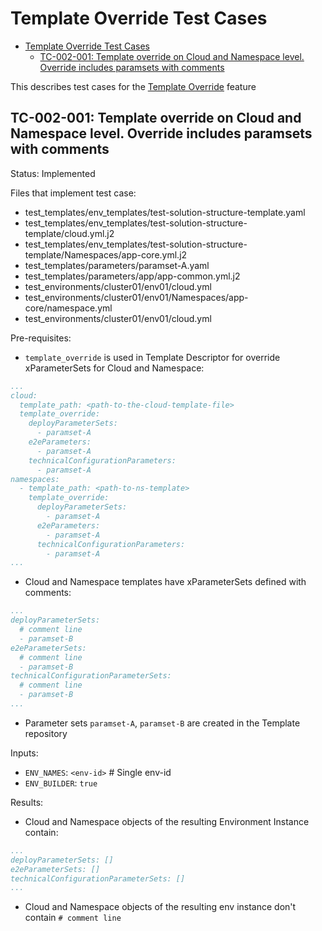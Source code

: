 # Template Override Test Cases

- [Template Override Test Cases](#template-override-test-cases)
  - [TC-002-001: Template override on Cloud and Namespace level. Override includes paramsets with comments](#tc-002-001-template-override-on-cloud-and-namespace-level-override-includes-paramsets-with-comments)

This describes test cases for the [Template Override](/docs/features/template-override.md) feature

## TC-002-001: Template override on Cloud and Namespace level. Override includes paramsets with comments

Status: Implemented

Files that implement test case:

- test_templates/env_templates/test-solution-structure-template.yaml
- test_templates/env_templates/test-solution-structure-template/cloud.yml.j2
- test_templates/env_templates/test-solution-structure-template/Namespaces/app-core.yml.j2
- test_templates/parameters/paramset-A.yaml
- test_templates/parameters/app/app-common.yml.j2
- test_environments/cluster01/env01/cloud.yml
- test_environments/cluster01/env01/Namespaces/app-core/namespace.yml
- test_environments/cluster01/env01/cloud.yml

Pre-requisites:

- `template_override` is used in Template Descriptor for override xParameterSets for Cloud and Namespace:

```yaml
...
cloud:
  template_path: <path-to-the-cloud-template-file>
  template_override:     
    deployParameterSets:
      - paramset-A
    e2eParameters:
      - paramset-A
    technicalConfigurationParameters:
      - paramset-A
namespaces:
  - template_path: <path-to-ns-template>
    template_override:
      deployParameterSets:
        - paramset-A
      e2eParameters:
        - paramset-A
      technicalConfigurationParameters:
        - paramset-A
...
```

- Cloud and Namespace templates have xParameterSets defined with comments:

```yaml
...
deployParameterSets:
  # comment line
  - paramset-B
e2eParameterSets:
  # comment line
  - paramset-B
technicalConfigurationParameterSets:
  # comment line
  - paramset-B
...
```

- Parameter sets `paramset-A`, `paramset-B` are created in the Template repository

Inputs:

- `ENV_NAMES`: `<env-id>` # Single env-id
- `ENV_BUILDER`: `true`

Results:

- Cloud and Namespace objects of the resulting Environment Instance contain:

```yaml
...
deployParameterSets: []
e2eParameterSets: []
technicalConfigurationParameterSets: []
...
```

- Cloud and Namespace objects of the resulting env instance don't contain `# comment line`
